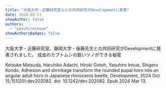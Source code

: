 ```yaml
---
title: "大阪大学・近藤研究室らとの共同研究がDevelopmentに発表"
date: 2024-03-13
showAuthor: false
authors:
  - "yasuhiroinoue"
showAuthorsBadges: false
---
```


大阪大学・近藤研究室、静岡大学・後藤先生との共同研究がDevelopmentに発表されました。
成虫のカブトムシの鋭いツノができる秘密

Keisuke Matsuda, Haruhiko Adachi, Hiroki Gotoh, Yasuhiro Inoue, Shigeru Kondo, Adhesion and shrinkage transform the rounded pupal horn into an angular adult horn in Japanese rhinoceros beetle,
Development​, 2024 Oct 15;151(20):dev202082. doi: 10.1242/dev.202082. Epub 2024 Mar 13.
